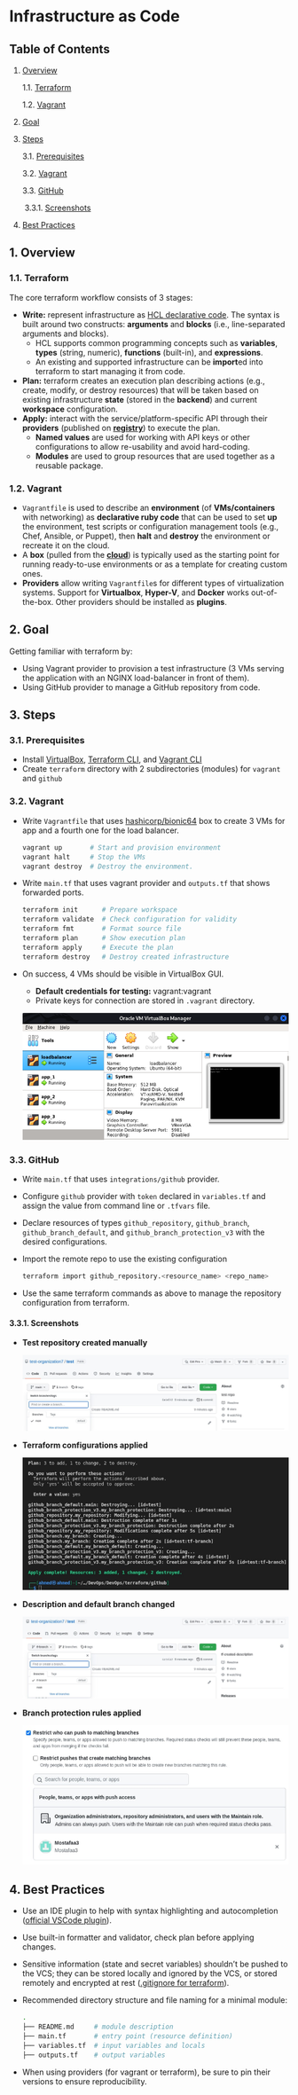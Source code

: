 # Infrastructure as Code

## Table of Contents

1. [Overview](#1-Overview)

   1.1. [Terraform](#11-Terraform)

   1.2. [Vagrant](#12-Vagrant)

2. [Goal](#2-Goal)

3. [Steps](#3-Steps)

   3.1. [Prerequisites](#31-Prerequisites)

   3.2. [Vagrant](#32-Vagrant)

   3.3. [GitHub](#33-GitHub)

   ​	3.3.1. [Screenshots](#331-Screenshots)

4. [Best Practices](#4-Best-Practices)

## 1. Overview

### 1.1. Terraform

The core terraform workflow consists of 3 stages:

- **Write:** represent infrastructure as [HCL declarative code](https://www.terraform.io/language). The syntax is built around two constructs: **arguments** and **blocks** (i.e., line-separated arguments and blocks).
  - HCL supports common programming concepts such as **variables**, **types** (string, numeric), **functions** (built-in), and **expressions**.
  - An existing and supported infrastructure can be **import**ed into terraform to start managing it from code.
- **Plan:** terraform creates an execution plan describing actions (e.g., create, modify, or destroy resources) that will be taken based on existing infrastructure **state** (stored in the **backend**) and current **workspace** configuration.
- **Apply:** interact with the service/platform-specific API through their **providers** (published on [**registry**](https://registry.terraform.io/)) to execute the plan.
  - **Named values** are used for working with API keys or other configurations to allow re-usability and avoid hard-coding.
  - **Modules** are used to group resources that are used together as a reusable package. 


### 1.2. Vagrant

- `Vagrantfile` is used to describe an **environment** (of **VMs/containers** with networking) as **declarative ruby code** that can be used to set **up** the environment, test scripts or configuration management tools (e.g., Chef, Ansible, or Puppet), then **halt** and **destroy** the environment or recreate it on the cloud.
- A **box** (pulled from the **[cloud](https://vagrantcloud.com/boxes/search)**) is typically used as the starting point for running ready-to-use environments or as a template for creating custom ones.
- **Providers** allow writing `Vagrantfile`s for different types of virtualization systems. Support for **Virtualbox**, **Hyper-V**, and **Docker** works out-of-the-box. Other providers should be installed as **plugins**.

## 2. Goal

Getting familiar with terraform by:

- Using Vagrant provider to provision a test infrastructure (3 VMs serving the application with an NGINX load-balancer in front of them).
- Using GitHub provider to manage a GitHub repository from code.

## 3. Steps

### 3.1. Prerequisites

- Install [VirtualBox](https://www.virtualbox.org/wiki/Downloads), [Terraform CLI](https://www.terraform.io/downloads), and [Vagrant CLI](https://www.vagrantup.com/downloads)
- Create `terraform` directory with 2 subdirectories (modules) for `vagrant` and `github`

### 3.2. Vagrant

- Write `Vagrantfile` that uses [hashicorp/bionic64](https://app.vagrantup.com/hashicorp/boxes/bionic64) box to create 3 VMs for app and a fourth one for the load balancer.
  
  ```bash
  vagrant up       # Start and provision environment
  vagrant halt     # Stop the VMs
  vagrant destroy  # Destroy the environment.
  ```

- Write `main.tf` that uses vagrant provider and `outputs.tf` that shows forwarded ports.
  
  ```bash
  terraform init      # Prepare workspace
  terraform validate  # Check configuration for validity
  terraform fmt       # Format source file
  terraform plan      # Show execution plan
  terraform apply     # Execute the plan
  terraform destroy   # Destroy created infrastructure
  ```
  
- On success, 4 VMs should be visible in VirtualBox GUI.
  
  - **Default credentials for testing:** vagrant:vagrant
  - Private keys for connection are stored in `.vagrant` directory.
  
  ![vagrant](images/vagrant.png)
  

### 3.3. GitHub

- Write `main.tf` that uses `integrations/github` provider.
- Configure `github` provider with `token` declared in `variables.tf` and assign the value from command line or `.tfvars` file.
- Declare resources of types `github_repository`, `github_branch`, `github_branch_default`, and `github_branch_protection_v3`  with the desired configurations.
- Import the remote repo to use the existing configuration
  
  ```bash
  terraform import github_repository.<resource_name> <repo_name>
  ```

- Use the same terraform commands as above to manage the repository configuration from terraform.

#### 3.3.1. Screenshots

- **Test repository created manually**

  ![gh-1](images/gh-1.png)

- **Terraform configurations applied**

  ![gh-2](images/gh-2.png)

- **Description and default branch changed**

  ![gh-3](images/gh-3.png)

- **Branch protection rules applied**

  ![gh-4](images/gh-4.png)

## 4. Best Practices

- Use an IDE plugin to help with syntax highlighting and autocompletion ([official VSCode plugin](https://marketplace.visualstudio.com/items?itemName=HashiCorp.terraform)).
- Use built-in formatter and validator, check plan before applying changes.
- Sensitive information (state and secret variables) shouldn’t be pushed to the VCS; they can be stored locally and ignored by the VCS, or stored remotely and encrypted at rest ([.gitignore for terraform](https://github.com/github/gitignore/blob/main/Terraform.gitignore)).
- Recommended directory structure and file naming for a minimal module:

  ```bash
  .
  ├── README.md     # module description
  ├── main.tf       # entry point (resource definition)
  ├── variables.tf  # input variables and locals
  ├── outputs.tf    # output variables
  ```

- When using providers (for vagrant or terraform), be sure to pin their versions to ensure reproducibility.
